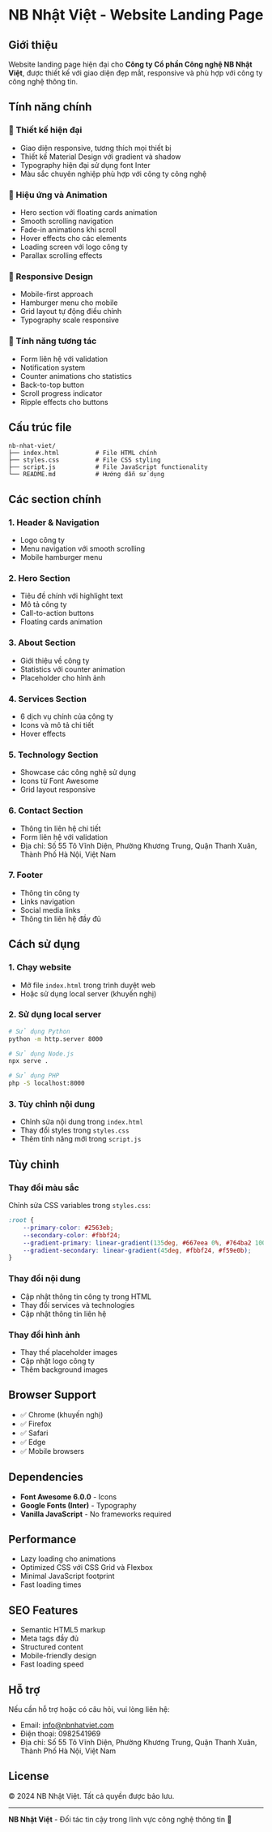 # NB Nhật Việt - Website Landing Page

## Giới thiệu

Website landing page hiện đại cho **Công ty Cổ phần Công nghệ NB Nhật Việt**, được thiết kế với giao diện đẹp mắt, responsive và phù hợp với công ty công nghệ thông tin.

## Tính năng chính

### 🎨 Thiết kế hiện đại
- Giao diện responsive, tương thích mọi thiết bị
- Thiết kế Material Design với gradient và shadow
- Typography hiện đại sử dụng font Inter
- Màu sắc chuyên nghiệp phù hợp với công ty công nghệ

### 🚀 Hiệu ứng và Animation
- Hero section với floating cards animation
- Smooth scrolling navigation
- Fade-in animations khi scroll
- Hover effects cho các elements
- Loading screen với logo công ty
- Parallax scrolling effects

### 📱 Responsive Design
- Mobile-first approach
- Hamburger menu cho mobile
- Grid layout tự động điều chỉnh
- Typography scale responsive

### 🔧 Tính năng tương tác
- Form liên hệ với validation
- Notification system
- Counter animations cho statistics
- Back-to-top button
- Scroll progress indicator
- Ripple effects cho buttons

## Cấu trúc file

```
nb-nhat-viet/
├── index.html          # File HTML chính
├── styles.css          # File CSS styling
├── script.js           # File JavaScript functionality
└── README.md           # Hướng dẫn sử dụng
```

## Các section chính

### 1. Header & Navigation
- Logo công ty
- Menu navigation với smooth scrolling
- Mobile hamburger menu

### 2. Hero Section
- Tiêu đề chính với highlight text
- Mô tả công ty
- Call-to-action buttons
- Floating cards animation

### 3. About Section
- Giới thiệu về công ty
- Statistics với counter animation
- Placeholder cho hình ảnh

### 4. Services Section
- 6 dịch vụ chính của công ty
- Icons và mô tả chi tiết
- Hover effects

### 5. Technology Section
- Showcase các công nghệ sử dụng
- Icons từ Font Awesome
- Grid layout responsive

### 6. Contact Section
- Thông tin liên hệ chi tiết
- Form liên hệ với validation
- Địa chỉ: Số 55 Tô Vĩnh Diện, Phường Khương Trung, Quận Thanh Xuân, Thành Phố Hà Nội, Việt Nam

### 7. Footer
- Thông tin công ty
- Links navigation
- Social media links
- Thông tin liên hệ đầy đủ

## Cách sử dụng

### 1. Chạy website
- Mở file `index.html` trong trình duyệt web
- Hoặc sử dụng local server (khuyến nghị)

### 2. Sử dụng local server
```bash
# Sử dụng Python
python -m http.server 8000

# Sử dụng Node.js
npx serve .

# Sử dụng PHP
php -S localhost:8000
```

### 3. Tùy chỉnh nội dung
- Chỉnh sửa nội dung trong `index.html`
- Thay đổi styles trong `styles.css`
- Thêm tính năng mới trong `script.js`

## Tùy chỉnh

### Thay đổi màu sắc
Chỉnh sửa CSS variables trong `styles.css`:
```css
:root {
    --primary-color: #2563eb;
    --secondary-color: #fbbf24;
    --gradient-primary: linear-gradient(135deg, #667eea 0%, #764ba2 100%);
    --gradient-secondary: linear-gradient(45deg, #fbbf24, #f59e0b);
}
```

### Thay đổi nội dung
- Cập nhật thông tin công ty trong HTML
- Thay đổi services và technologies
- Cập nhật thông tin liên hệ

### Thay đổi hình ảnh
- Thay thế placeholder images
- Cập nhật logo công ty
- Thêm background images

## Browser Support

- ✅ Chrome (khuyến nghị)
- ✅ Firefox
- ✅ Safari
- ✅ Edge
- ✅ Mobile browsers

## Dependencies

- **Font Awesome 6.0.0** - Icons
- **Google Fonts (Inter)** - Typography
- **Vanilla JavaScript** - No frameworks required

## Performance

- Lazy loading cho animations
- Optimized CSS với CSS Grid và Flexbox
- Minimal JavaScript footprint
- Fast loading times

## SEO Features

- Semantic HTML5 markup
- Meta tags đầy đủ
- Structured content
- Mobile-friendly design
- Fast loading speed

## Hỗ trợ

Nếu cần hỗ trợ hoặc có câu hỏi, vui lòng liên hệ:
- Email: info@nbnhatviet.com
- Điện thoại: 0982541969
- Địa chỉ: Số 55 Tô Vĩnh Diện, Phường Khương Trung, Quận Thanh Xuân, Thành Phố Hà Nội, Việt Nam

## License

© 2024 NB Nhật Việt. Tất cả quyền được bảo lưu.

---

**NB Nhật Việt** - Đối tác tin cậy trong lĩnh vực công nghệ thông tin 🚀
